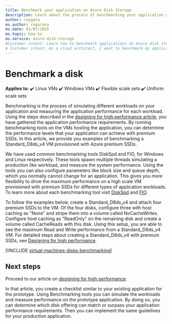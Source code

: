 ```yaml
---
title: Benchmark your application on Azure Disk Storage
description: Learn about the process of benchmarking your application on Azure.
author: roygara
ms.author: rogarana
ms.date: 01/07/2025
ms.topic: how-to
ms.service: azure-disk-storage
#Customer intent: Learn how to benchmark applications on Azure disk storage to ensure their performance is meeting your requirements.
# Customer intent: As a cloud architect, I want to benchmark my application using Azure Disk Storage, so that I can assess its performance under various workloads and ensure it meets my performance requirements.
---
```

# Benchmark a disk

**Applies to:** :heavy_check_mark: Linux VMs :heavy_check_mark: Windows VMs :heavy_check_mark: Flexible scale sets :heavy_check_mark: Uniform scale sets

Benchmarking is the process of simulating different workloads on your application and measuring the application performance for each workload. Using the steps described in the [designing for high performance article](premium-storage-performance.md), you have gathered the application performance requirements. By running benchmarking tools on the VMs hosting the application, you can determine the performance levels that your application can achieve with premium SSDs. In this article, we provide you examples of benchmarking a Standard_D8ds_v4 VM provisioned with Azure premium SSDs.

We have used common benchmarking tools DiskSpd and FIO, for Windows and Linux respectively. These tools spawn multiple threads simulating a production like workload, and measure the system performance. Using the tools you can also configure parameters like block size and queue depth, which you normally cannot change for an application. This gives you more flexibility to drive the maximum performance on a high scale VM provisioned with premium SSDs for different types of application workloads. To learn more about each benchmarking tool visit [DiskSpd](https://github.com/Microsoft/diskspd/wiki/) and [FIO](https://github.com/axboe/fio).

To follow the examples below, create a Standard_D8ds_v4 and attach four premium SSDs to the VM. Of the four disks, configure three with host caching as "None" and stripe them into a volume called NoCacheWrites. Configure host caching as "ReadOnly" on the remaining disk and create a volume called CacheReads with this disk. Using this setup, you are able to see the maximum Read and Write performance from a Standard_D8ds_v4 VM. For detailed steps about creating a Standard_D8ds_v4 with premium SSDs, see [Designing for high performance](premium-storage-performance.md).

[!INCLUDE [virtual-machines-disks-benchmarking](./includes/virtual-machines-managed-disks-benchmarking.md)]

## Next steps

Proceed to our article on [designing for high performance](premium-storage-performance.md).

In that article, you create a checklist similar to your existing application for the prototype. Using Benchmarking tools you can simulate the workloads and measure performance on the prototype application. By doing so, you can determine which disk offering can match or surpass your application performance requirements. Then you can implement the same guidelines for your production application.
